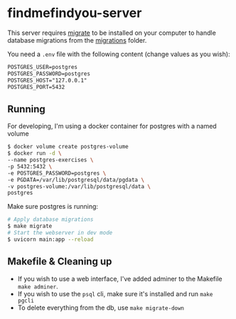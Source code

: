 # findmefindyou-server

This server requires [migrate](https://github.com/golang-migrate/migrate) to be installed on your computer to handle database migrations from the [migrations](./migrations) folder.

You need a `.env` file with the following content (change values as you wish):

```txt
POSTGRES_USER=postgres
POSTGRES_PASSWORD=postgres
POSTGRES_HOST="127.0.0.1"
POSTGRES_PORT=5432
```

## Running

For developing, I'm using a docker container for postgres with a named volume

```sh
$ docker volume create postgres-volume
$ docker run -d \
--name postgres-exercises \
-p 5432:5432 \
-e POSTGRES_PASSWORD=postgres \
-e PGDATA=/var/lib/postgresql/data/pgdata \
-v postgres-volume:/var/lib/postgresql/data \
postgres
```

Make sure postgres is running:

```sh
# Apply database migrations
$ make migrate
# Start the webserver in dev mode
$ uvicorn main:app --reload
```

## Makefile & Cleaning up

- If you wish to use a web interface, I've added adminer to the Makefile  
  `make adminer`.
- If you wish to use the `psql` cli, make sure it's installed and run `make pgcli`
- To delete everything from the db, use `make migrate-down`
